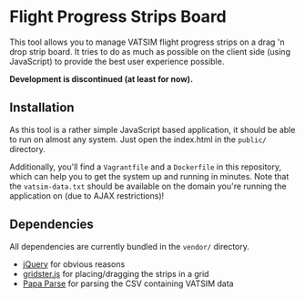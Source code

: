# Flight Progress Strips Board

This tool allows you to manage VATSIM flight progress strips on a drag 'n drop strip board.
It tries to do as much as possible on the client side (using JavaScript) to provide the best user experience possible.

**Development is discontinued (at least for now).**

## Installation

As this tool is a rather simple JavaScript based application, it should be able to run on almost any system.
Just open the index.html in the `public/` directory.

Additionally, you'll find a `Vagrantfile` and a `Dockerfile` in this repository, which can help you to get the system up and running in minutes.
Note that the `vatsim-data.txt` should be available on the domain you're running the application on (due to AJAX restrictions)!

## Dependencies

All dependencies are currently bundled in the `vendor/` directory.

- [jQuery](https://jquery.com/) for obvious reasons
- [gridster.js](http://gridster.net/) for placing/dragging the strips in a grid
- [Papa Parse](http://papaparse.com/) for parsing the CSV containing VATSIM data
